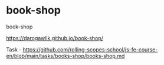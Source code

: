 # book-shop
book-shop

https://darogawlik.github.io/book-shop/

Task - https://github.com/rolling-scopes-school/js-fe-course-en/blob/main/tasks/books-shop/books-shop.md
